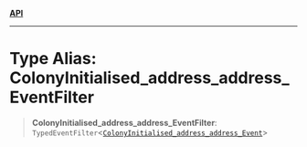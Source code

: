 [**API**](../../../README.md)

***

# Type Alias: ColonyInitialised\_address\_address\_EventFilter

> **ColonyInitialised\_address\_address\_EventFilter**: `TypedEventFilter`\<[`ColonyInitialised_address_address_Event`](ColonyInitialised_address_address_Event.md)\>
